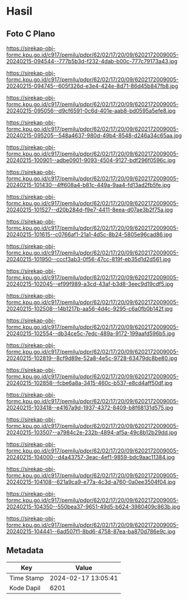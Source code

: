 # Hasil

## Foto C Plano

https://sirekap-obj-formc.kpu.go.id/c917/pemilu/pdpr/62/02/17/20/09/6202172009005-20240215-094544--777b5b3d-f232-4dab-b00c-777c79173a43.jpg

https://sirekap-obj-formc.kpu.go.id/c917/pemilu/pdpr/62/02/17/20/09/6202172009005-20240215-094745--605f326d-e3e4-424e-8d71-86d45b847fb8.jpg

https://sirekap-obj-formc.kpu.go.id/c917/pemilu/pdpr/62/02/17/20/09/6202172009005-20240215-095056--d9cf6591-0c6d-401e-aab8-bd0595a5efe8.jpg

https://sirekap-obj-formc.kpu.go.id/c917/pemilu/pdpr/62/02/17/20/09/6202172009005-20240215-095205--548a4637-980d-49b4-8548-d246a34c65aa.jpg

https://sirekap-obj-formc.kpu.go.id/c917/pemilu/pdpr/62/02/17/20/09/6202172009005-20240215-100901--adbe0901-9093-4504-9127-bdf296f0596c.jpg

https://sirekap-obj-formc.kpu.go.id/c917/pemilu/pdpr/62/02/17/20/09/6202172009005-20240215-101430--4ff608a4-b81c-449a-9aa4-fd13ad2fb5fe.jpg

https://sirekap-obj-formc.kpu.go.id/c917/pemilu/pdpr/62/02/17/20/09/6202172009005-20240215-101527--d20b284d-f9e7-4411-8eea-d07ae3b2f75a.jpg

https://sirekap-obj-formc.kpu.go.id/c917/pemilu/pdpr/62/02/17/20/09/6202172009005-20240215-101615--c0766af1-21a1-4d5c-8b24-5805e96cad86.jpg

https://sirekap-obj-formc.kpu.go.id/c917/pemilu/pdpr/62/02/17/20/09/6202172009005-20240215-101950--cccf3ab3-0f56-47cc-819f-eb35d1d2d561.jpg

https://sirekap-obj-formc.kpu.go.id/c917/pemilu/pdpr/62/02/17/20/09/6202172009005-20240215-102045--ef99f989-a3cd-43af-b3d8-3eec9d19cdf5.jpg

https://sirekap-obj-formc.kpu.go.id/c917/pemilu/pdpr/62/02/17/20/09/6202172009005-20240215-102508--14b1217b-aa56-4d4c-9295-c6a0fb0b142f.jpg

https://sirekap-obj-formc.kpu.go.id/c917/pemilu/pdpr/62/02/17/20/09/6202172009005-20240215-102554--db34ce5c-7edc-489a-9172-199aafd596b5.jpg

https://sirekap-obj-formc.kpu.go.id/c917/pemilu/pdpr/62/02/17/20/09/6202172009005-20240215-102819--8cf9d89e-52a8-4e5c-9728-63479dc8be80.jpg

https://sirekap-obj-formc.kpu.go.id/c917/pemilu/pdpr/62/02/17/20/09/6202172009005-20240215-102858--fcbe6a8a-3415-460c-b537-e8cd4aff50df.jpg

https://sirekap-obj-formc.kpu.go.id/c917/pemilu/pdpr/62/02/17/20/09/6202172009005-20240215-103418--e4167a9d-1937-4372-8409-b8f68131d575.jpg

https://sirekap-obj-formc.kpu.go.id/c917/pemilu/pdpr/62/02/17/20/09/6202172009005-20240215-103507--a7984c2e-232b-4894-af5a-49c8b12b29dd.jpg

https://sirekap-obj-formc.kpu.go.id/c917/pemilu/pdpr/62/02/17/20/09/6202172009005-20240215-104000--d4a43757-3eac-4ef1-9859-bdc9aac11384.jpg

https://sirekap-obj-formc.kpu.go.id/c917/pemilu/pdpr/62/02/17/20/09/6202172009005-20240215-104108--621a9ca9-e77a-4c3d-a760-0a0ee3504f04.jpg

https://sirekap-obj-formc.kpu.go.id/c917/pemilu/pdpr/62/02/17/20/09/6202172009005-20240215-104350--550bea37-9651-49d5-b624-3980409c863b.jpg

https://sirekap-obj-formc.kpu.go.id/c917/pemilu/pdpr/62/02/17/20/09/6202172009005-20240215-104441--6ad507f1-8bd6-4758-87ea-ba870d786e9c.jpg


## Metadata

| Key        | Value               |
| ---------- | ------------------- |
| Time Stamp | 2024-02-17 13:05:41 |
| Kode Dapil | 6201                |



